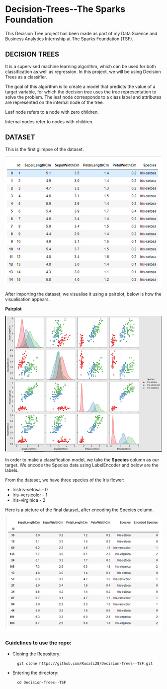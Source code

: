 # Decision-Trees--The Sparks Foundation

This Decision Tree project has been made as part of my Data Science and Business Analytics Internship at The Sparks Foundation (TSF).

## DECISION TREES
It is a supervised machine learning algorithm, which can be used for both classification as well as regression. In this project, we will be using Decision Trees as a classifier.

The goal of this algorithm is to create a model that predicts the value of a target variable, for which the decision tree uses the tree representation to solve the problem. The leaf node corresponds to a class label and attributes are represented on the internal node of the tree.

Leaf node refers to a node with zero children.

Internal nodes refer to nodes with children.

## DATASET
This is the first glimpse of the dataset.

![Dataset](https://github.com/Rusali28/Decision-Trees--TSF/blob/main/Images/dataset.PNG)



After importing the dataset, we visualise it using a pairplot, below is how the visualisation appears.

**Pairplot**

![PairPlot](https://github.com/Rusali28/Decision-Trees--TSF/blob/main/Images/Pairplot.PNG)



In order to make a classification model, we take the **Species** column as our target. We encode the Species data using LabelEncoder and below are the labels.


From the dataset, we have three species of the Iris flower:
+ IrisIris-setosa   -  0
+ Iris-versicolor  -  1
+ Iris-virginica   -  2

Here is a picture of the final dataset, after encoding the Species column.

![Final_Data](https://github.com/Rusali28/Decision-Trees--TSF/blob/main/Images/final%20dataset.PNG)











### Guidelines to use the repo:
- Cloning the Repository: 

        git clone https://github.com/Rusali28/Decision-Trees--TSF.git
        
- Entering the directory: 

        cd Decision-Trees--TSF


